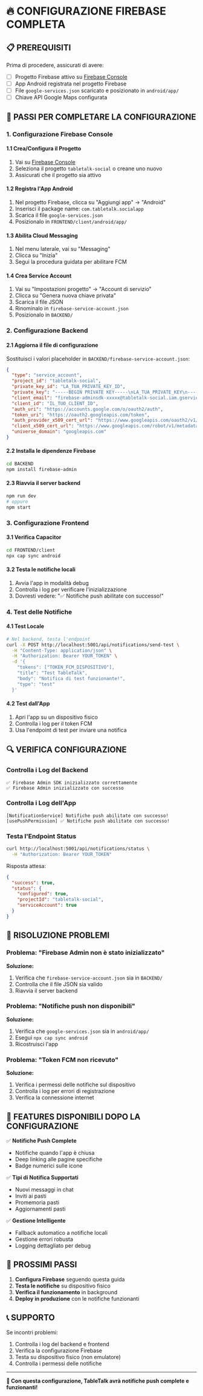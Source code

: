 # 🔥 CONFIGURAZIONE FIREBASE COMPLETA

## 📋 **PREREQUISITI**

Prima di procedere, assicurati di avere:
- [ ] Progetto Firebase attivo su [Firebase Console](https://console.firebase.google.com/)
- [ ] App Android registrata nel progetto Firebase
- [ ] File `google-services.json` scaricato e posizionato in `android/app/`
- [ ] Chiave API Google Maps configurata

## 🚀 **PASSI PER COMPLETARE LA CONFIGURAZIONE**

### **1. Configurazione Firebase Console**

#### **1.1 Crea/Configura il Progetto**
1. Vai su [Firebase Console](https://console.firebase.google.com/)
2. Seleziona il progetto `tabletalk-social` o creane uno nuovo
3. Assicurati che il progetto sia attivo

#### **1.2 Registra l'App Android**
1. Nel progetto Firebase, clicca su "Aggiungi app" → "Android"
2. Inserisci il package name: `com.tabletalk.socialapp`
3. Scarica il file `google-services.json`
4. Posizionalo in `FRONTEND/client/android/app/`

#### **1.3 Abilita Cloud Messaging**
1. Nel menu laterale, vai su "Messaging"
2. Clicca su "Inizia"
3. Segui la procedura guidata per abilitare FCM

#### **1.4 Crea Service Account**
1. Vai su "Impostazioni progetto" → "Account di servizio"
2. Clicca su "Genera nuova chiave privata"
3. Scarica il file JSON
4. Rinominalo in `firebase-service-account.json`
5. Posizionalo in `BACKEND/`

### **2. Configurazione Backend**

#### **2.1 Aggiorna il file di configurazione**
Sostituisci i valori placeholder in `BACKEND/firebase-service-account.json`:

```json
{
  "type": "service_account",
  "project_id": "tabletalk-social",
  "private_key_id": "LA_TUA_PRIVATE_KEY_ID",
  "private_key": "-----BEGIN PRIVATE KEY-----\nLA_TUA_PRIVATE_KEY\n-----END PRIVATE KEY-----\n",
  "client_email": "firebase-adminsdk-xxxxx@tabletalk-social.iam.gserviceaccount.com",
  "client_id": "IL_TUO_CLIENT_ID",
  "auth_uri": "https://accounts.google.com/o/oauth2/auth",
  "token_uri": "https://oauth2.googleapis.com/token",
  "auth_provider_x509_cert_url": "https://www.googleapis.com/oauth2/v1/certs",
  "client_x509_cert_url": "https://www.googleapis.com/robot/v1/metadata/x509/firebase-adminsdk-xxxxx%40tabletalk-social.iam.gserviceaccount.com",
  "universe_domain": "googleapis.com"
}
```

#### **2.2 Installa le dipendenze Firebase**
```bash
cd BACKEND
npm install firebase-admin
```

#### **2.3 Riavvia il server backend**
```bash
npm run dev
# oppure
npm start
```

### **3. Configurazione Frontend**

#### **3.1 Verifica Capacitor**
```bash
cd FRONTEND/client
npx cap sync android
```

#### **3.2 Testa le notifiche locali**
1. Avvia l'app in modalità debug
2. Controlla i log per verificare l'inizializzazione
3. Dovresti vedere: "✅ Notifiche push abilitate con successo!"

### **4. Test delle Notifiche**

#### **4.1 Test Locale**
```bash
# Nel backend, testa l'endpoint
curl -X POST http://localhost:5001/api/notifications/send-test \
  -H "Content-Type: application/json" \
  -H "Authorization: Bearer YOUR_TOKEN" \
  -d '{
    "tokens": ["TOKEN_FCM_DISPOSITIVO"],
    "title": "Test TableTalk",
    "body": "Notifica di test funzionante!",
    "type": "test"
  }'
```

#### **4.2 Test dall'App**
1. Apri l'app su un dispositivo fisico
2. Controlla i log per il token FCM
3. Usa l'endpoint di test per inviare una notifica

## 🔍 **VERIFICA CONFIGURAZIONE**

### **Controlla i Log del Backend**
```
✅ Firebase Admin SDK inizializzato correttamente
✅ Firebase Admin inizializzato con successo
```

### **Controlla i Log dell'App**
```
[NotificationService] Notifiche push abilitate con successo!
[usePushPermission] ✅ Notifiche push abilitate con successo!
```

### **Testa l'Endpoint Status**
```bash
curl http://localhost:5001/api/notifications/status \
  -H "Authorization: Bearer YOUR_TOKEN"
```

Risposta attesa:
```json
{
  "success": true,
  "status": {
    "configured": true,
    "projectId": "tabletalk-social",
    "serviceAccount": true
  }
}
```

## 🚨 **RISOLUZIONE PROBLEMI**

### **Problema: "Firebase Admin non è stato inizializzato"**
**Soluzione:**
1. Verifica che `firebase-service-account.json` sia in `BACKEND/`
2. Controlla che il file JSON sia valido
3. Riavvia il server backend

### **Problema: "Notifiche push non disponibili"**
**Soluzione:**
1. Verifica che `google-services.json` sia in `android/app/`
2. Esegui `npx cap sync android`
3. Ricostruisci l'app

### **Problema: "Token FCM non ricevuto"**
**Soluzione:**
1. Verifica i permessi delle notifiche sul dispositivo
2. Controlla i log per errori di registrazione
3. Verifica la connessione internet

## 📱 **FEATURES DISPONIBILI DOPO LA CONFIGURAZIONE**

✅ **Notifiche Push Complete**
- Notifiche quando l'app è chiusa
- Deep linking alle pagine specifiche
- Badge numerici sulle icone

✅ **Tipi di Notifica Supportati**
- Nuovi messaggi in chat
- Inviti ai pasti
- Promemoria pasti
- Aggiornamenti pasti

✅ **Gestione Intelligente**
- Fallback automatico a notifiche locali
- Gestione errori robusta
- Logging dettagliato per debug

## 🎯 **PROSSIMI PASSI**

1. **Configura Firebase** seguendo questa guida
2. **Testa le notifiche** su dispositivo fisico
3. **Verifica il funzionamento** in background
4. **Deploy in produzione** con le notifiche funzionanti

## 📞 **SUPPORTO**

Se incontri problemi:
1. Controlla i log del backend e frontend
2. Verifica la configurazione Firebase
3. Testa su dispositivo fisico (non emulatore)
4. Controlla i permessi delle notifiche

---

**🎉 Con questa configurazione, TableTalk avrà notifiche push complete e funzionanti!**
